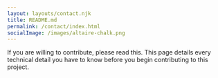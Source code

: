 ```yaml
---
layout: layouts/contact.njk
title: README.md
permalink: /contact/index.html
socialImage: /images/altaire-chalk.png
---
```

If you are willing to contribute, please read this. This page details every technical detail you have to know before you begin contributing to this project.
